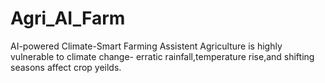 # Agri_AI_Farm
AI-powered Climate-Smart Farming Assistent
Agriculture is highly vulnerable to climate change- erratic rainfall,temperature rise,and shifting seasons affect crop yeilds. 
